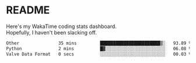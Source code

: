 # README

Here's my WakaTime coding stats dashboard.  
Hopefully, I haven't been slacking off.

<!--START_SECTION:waka-->

```txt
Other               35 mins         ███████████████████████▒░   93.89 %
Python              2 mins          █▓░░░░░░░░░░░░░░░░░░░░░░░   06.08 %
Valve Data Format   0 secs          ░░░░░░░░░░░░░░░░░░░░░░░░░   00.03 %
```

<!--END_SECTION:waka-->